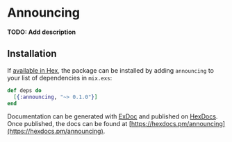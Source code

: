 # Announcing

**TODO: Add description**

## Installation

If [available in Hex](https://hex.pm/docs/publish), the package can be installed
by adding `announcing` to your list of dependencies in `mix.exs`:

```elixir
def deps do
  [{:announcing, "~> 0.1.0"}]
end
```

Documentation can be generated with [ExDoc](https://github.com/elixir-lang/ex_doc)
and published on [HexDocs](https://hexdocs.pm). Once published, the docs can
be found at [https://hexdocs.pm/announcing](https://hexdocs.pm/announcing).

